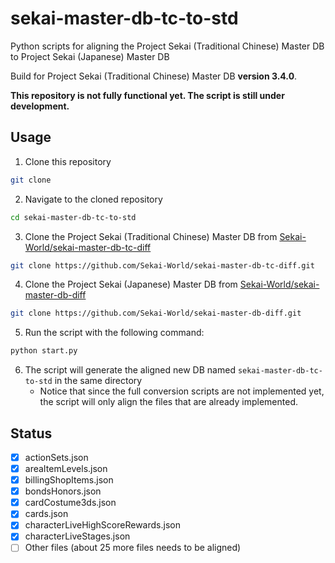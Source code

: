 # sekai-master-db-tc-to-std

Python scripts for aligning the Project Sekai (Traditional Chinese) Master DB to Project Sekai (Japanese) Master DB

Build for Project Sekai (Traditional Chinese) Master DB **version 3.4.0**.

**This repository is not fully functional yet. The script is still under development.**

## Usage

1. Clone this repository
```bash
git clone 
```
2. Navigate to the cloned repository
```bash
cd sekai-master-db-tc-to-std
```
3. Clone the Project Sekai (Traditional Chinese) Master DB from [Sekai-World/sekai-master-db-tc-diff](https://github.com/Sekai-World/sekai-master-db-tc-diff)
```bash 
git clone https://github.com/Sekai-World/sekai-master-db-tc-diff.git
```
4. Clone the Project Sekai (Japanese) Master DB from [Sekai-World/sekai-master-db-diff](https://github.com/Sekai-World/sekai-master-db-diff)
```bash 
git clone https://github.com/Sekai-World/sekai-master-db-diff.git
```
5. Run the script with the following command:
```bash
python start.py
```
6. The script will generate the aligned new DB named `sekai-master-db-tc-to-std` in the same directory
   - Notice that since the full conversion scripts are not implemented yet, the script will only align the files that are already implemented.

## Status

- [x] actionSets.json
- [x] areaItemLevels.json
- [x] billingShopItems.json
- [x] bondsHonors.json
- [x] cardCostume3ds.json
- [x] cards.json
- [x] characterLiveHighScoreRewards.json
- [x] characterLiveStages.json
- [ ] Other files (about 25 more files needs to be aligned)